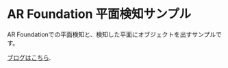 # AR Foundation 平面検知サンプル

AR Foundationでの平面検知と、検知した平面にオブジェクトを出すサンプルです。

[ブログはこちら](https://www.wwwmaplesyrup-cs6.work/entry/2020/08/04/133448).
